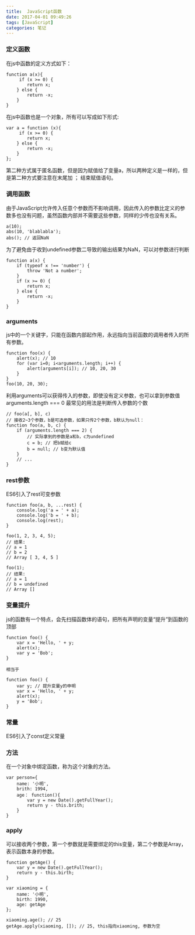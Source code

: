 ```yaml
---
title:  JavaScript函数
date: 2017-04-01 09:49:26
tags: [JavaScript]
categories: 笔记
---
```

### 定义函数
在js中函数的定义方式如下：
```
function a(x){
     if (x >= 0) {
        return x;
    } else {
        return -x;
    }
}
```
在js中函数也是一个对象，所有可以写成如下形式:
```
var a = function (x){
     if (x >= 0) {
        return x;
    } else {
        return -x;
    }
};
```
第二种方式属于匿名函数，但是因为赋值给了变量a，所以两种定义是一样的，但是第二种方式要注意在末尾加 ； 结束赋值语句。
### 调用函数
由于JavaScript允许传入任意个参数而不影响调用，因此传入的参数比定义的参数多也没有问题，虽然函数内部并不需要这些参数，同样的少传也没有关系。
```
a(10);
abs(10, 'blablabla'); 
abs(); // 返回NaN
```
为了避免由于收到undefined参数二导致的输出结果为NaN，可以对参数进行判断
```
function a(x) {
    if (typeof x !== 'number') {
        throw 'Not a number';
    }
    if (x >= 0) {
        return x;
    } else {
        return -x;
    }
}
```
### arguments
js中的一个关键字，只能在函数内部起作用，永远指向当前函数的调用者传入的所有参数。
```
function foo(x) {
    alert(x); // 10
    for (var i=0; i<arguments.length; i++) {
        alert(arguments[i]); // 10, 20, 30
    }
}
foo(10, 20, 30);
```
利用arguments可以获得传入的参数，即使没有定义参数，也可以拿到参数值 arguments.length === 0
最常见的用法是判断传入参数的个数
```
// foo(a[, b], c)
// 接收2~3个参数，b是可选参数，如果只传2个参数，b默认为null：
function foo(a, b, c) {
    if (arguments.length === 2) {
        // 实际拿到的参数是a和b，c为undefined
        c = b; // 把b赋给c
        b = null; // b变为默认值
    }
    // ...
}
```
### rest参数

ES6引入了rest可变参数
```
function foo(a, b, ...rest) {
    console.log('a = ' + a);
    console.log('b = ' + b);
    console.log(rest);
}

foo(1, 2, 3, 4, 5);
// 结果:
// a = 1
// b = 2
// Array [ 3, 4, 5 ]

foo(1);
// 结果:
// a = 1
// b = undefined
// Array []
```
### 变量提升
js的函数有一个特点，会先扫描函数体的语句，把所有声明的变量“提升”到函数的顶部
```
function foo() {
    var x = 'Hello, ' + y;
    alert(x);
    var y = 'Bob';
}

相当于

function foo() {
    var y; // 提升变量y的申明
    var x = 'Hello, ' + y;
    alert(x);
    y = 'Bob';
}
``` 
### 常量
ES6引入了const定义常量
### 方法
在一个对象中绑定函数，称为这个对象的方法。
```
var person={
    name: '小明',
    brith: 1994,
    age： function(){
        var y = new Date().getFullYear();
        return y - this.brith;
    }
}
```
### apply
可以接收两个参数，第一个参数就是需要绑定的this变量，第二个参数是Array，表示函数本身的参数。
```
function getAge() {
    var y = new Date().getFullYear();
    return y - this.birth;
}

var xiaoming = {
    name: '小明',
    birth: 1990,
    age: getAge
};

xiaoming.age(); // 25
getAge.apply(xiaoming, []); // 25, this指向xiaoming, 参数为空
```
